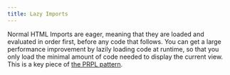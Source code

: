 ```yaml
---
title: Lazy Imports
---
```


<!-- toc -->

Normal HTML Imports are eager, meaning that they are loaded and evaluated in
order first, before any code that follows. You can get a large performance
improvement by lazily loading code at runtime, so that you only load the
minimal amount of code needed to display the current view. This is a key piece
of [the PRPL pattern](/2.0/toolbox/prpl).


